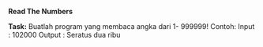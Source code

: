 **Read The Numbers**

**Task:**
Buatlah program yang membaca angka dari 1- 999999!
Contoh:
    Input : 102000
    Output : Seratus dua ribu